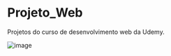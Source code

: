 # Projeto_Web
Projetos do curso de desenvolvimento web da Udemy.

![image](https://user-images.githubusercontent.com/69876702/110713010-f4390600-81df-11eb-9457-36898ff3d44b.png)
